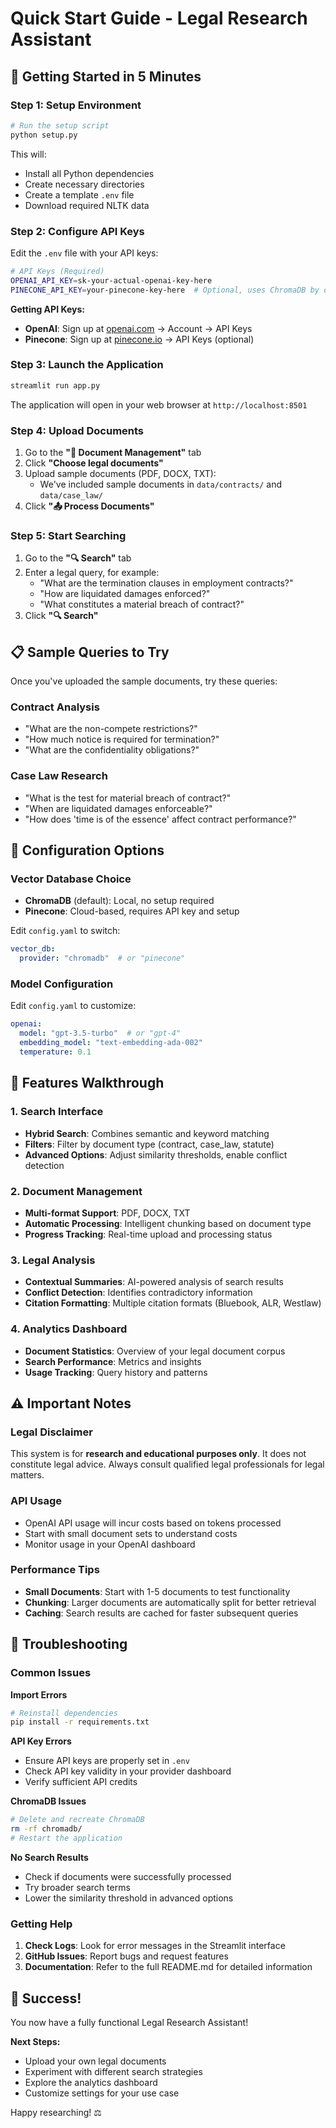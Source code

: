 # Quick Start Guide - Legal Research Assistant

## 🚀 Getting Started in 5 Minutes

### Step 1: Setup Environment

```bash
# Run the setup script
python setup.py
```

This will:
- Install all Python dependencies
- Create necessary directories
- Create a template `.env` file
- Download required NLTK data

### Step 2: Configure API Keys

Edit the `.env` file with your API keys:

```bash
# API Keys (Required)
OPENAI_API_KEY=sk-your-actual-openai-key-here
PINECONE_API_KEY=your-pinecone-key-here  # Optional, uses ChromaDB by default
```

**Getting API Keys:**
- **OpenAI**: Sign up at [openai.com](https://openai.com) → Account → API Keys
- **Pinecone**: Sign up at [pinecone.io](https://pinecone.io) → API Keys (optional)

### Step 3: Launch the Application

```bash
streamlit run app.py
```

The application will open in your web browser at `http://localhost:8501`

### Step 4: Upload Documents

1. Go to the **"📄 Document Management"** tab
2. Click **"Choose legal documents"**
3. Upload sample documents (PDF, DOCX, TXT):
   - We've included sample documents in `data/contracts/` and `data/case_law/`
4. Click **"📤 Process Documents"**

### Step 5: Start Searching

1. Go to the **"🔍 Search"** tab
2. Enter a legal query, for example:
   - "What are the termination clauses in employment contracts?"
   - "How are liquidated damages enforced?"
   - "What constitutes a material breach of contract?"
3. Click **"🔍 Search"**

## 📋 Sample Queries to Try

Once you've uploaded the sample documents, try these queries:

### Contract Analysis
- "What are the non-compete restrictions?"
- "How much notice is required for termination?"
- "What are the confidentiality obligations?"

### Case Law Research
- "What is the test for material breach of contract?"
- "When are liquidated damages enforceable?"
- "How does 'time is of the essence' affect contract performance?"

## 🔧 Configuration Options

### Vector Database Choice
- **ChromaDB** (default): Local, no setup required
- **Pinecone**: Cloud-based, requires API key and setup

Edit `config.yaml` to switch:
```yaml
vector_db:
  provider: "chromadb"  # or "pinecone"
```

### Model Configuration
Edit `config.yaml` to customize:
```yaml
openai:
  model: "gpt-3.5-turbo"  # or "gpt-4"
  embedding_model: "text-embedding-ada-002"
  temperature: 0.1
```

## 🎯 Features Walkthrough

### 1. Search Interface
- **Hybrid Search**: Combines semantic and keyword matching
- **Filters**: Filter by document type (contract, case_law, statute)
- **Advanced Options**: Adjust similarity thresholds, enable conflict detection

### 2. Document Management
- **Multi-format Support**: PDF, DOCX, TXT
- **Automatic Processing**: Intelligent chunking based on document type
- **Progress Tracking**: Real-time upload and processing status

### 3. Legal Analysis
- **Contextual Summaries**: AI-powered analysis of search results
- **Conflict Detection**: Identifies contradictory information
- **Citation Formatting**: Multiple citation formats (Bluebook, ALR, Westlaw)

### 4. Analytics Dashboard
- **Document Statistics**: Overview of your legal document corpus
- **Search Performance**: Metrics and insights
- **Usage Tracking**: Query history and patterns

## ⚠️ Important Notes

### Legal Disclaimer
This system is for **research and educational purposes only**. It does not constitute legal advice. Always consult qualified legal professionals for legal matters.

### API Usage
- OpenAI API usage will incur costs based on tokens processed
- Start with small document sets to understand costs
- Monitor usage in your OpenAI dashboard

### Performance Tips
- **Small Documents**: Start with 1-5 documents to test functionality
- **Chunking**: Larger documents are automatically split for better retrieval
- **Caching**: Search results are cached for faster subsequent queries

## 🐛 Troubleshooting

### Common Issues

**Import Errors**
```bash
# Reinstall dependencies
pip install -r requirements.txt
```

**API Key Errors**
- Ensure API keys are properly set in `.env`
- Check API key validity in your provider dashboard
- Verify sufficient API credits

**ChromaDB Issues**
```bash
# Delete and recreate ChromaDB
rm -rf chromadb/
# Restart the application
```

**No Search Results**
- Check if documents were successfully processed
- Try broader search terms
- Lower the similarity threshold in advanced options

### Getting Help

1. **Check Logs**: Look for error messages in the Streamlit interface
2. **GitHub Issues**: Report bugs and request features
3. **Documentation**: Refer to the full README.md for detailed information

## 🎉 Success!

You now have a fully functional Legal Research Assistant! 

**Next Steps:**
- Upload your own legal documents
- Experiment with different search strategies
- Explore the analytics dashboard
- Customize settings for your use case

Happy researching! ⚖️
